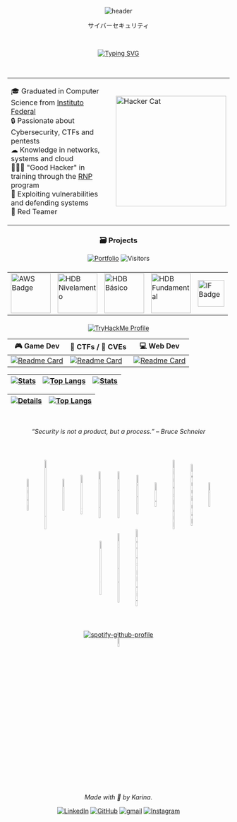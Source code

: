 <div align="center">
 
![header](https://capsule-render.vercel.app/api?type=waving&height=110&color=aa07ffff)

<div align="center" width="100%">

<p>サイバーセキュリティ</p>

</br>

[![Typing SVG](https://readme-typing-svg.demolab.com?font=Fira+Code&weight=600&size=30&pause=1000&color=AA07FF&center=true&vCenter=true&width=500&lines=Hey!+%F0%9F%91%80;I'm+Karina+%F0%9F%92%9C;Nice+to+meet+you+%5E%5E)](https://git.io/typing-svg)

</br>

<div align="center">
  <table>
    <tr>
      <td>
        <p align="left">
          🎓 Graduated in Computer Science from <a href="https://slt.ifsp.edu.br/" target="_blank">Instituto Federal</a></br>
          🔒 Passionate about Cybersecurity, CTFs and pentests</br>
          ☁ Knowledge in networks, systems and cloud</br>
          👨🏻‍💻 "Good Hacker" in training through the <a href="https://hackersdobem.org.br/" target="_blank">RNP</a> program</br>
          🔎 Exploiting vulnerabilities and defending systems </br>
          🔴 Red Teamer
        </p>
      </td>
      <td>
        <img src="https://drive.google.com/uc?export=view&id=1dxFabF0YhNd1zFzzYm83ee3Yu0RYacRp" alt="Hacker Cat" width="250"/>
      </td>
    </tr>
  </table>
</div>

### 🗃 Projects

[![Portfolio](https://img.shields.io/badge/Portfolio-a960ff?style=for-the-badge&logo=todoist&logoColor=white)](https://karinagante.github.io/index.html)
![Visitors](https://api.visitorbadge.io/api/visitors?path=https%3A%2F%2Fkarinagante.github.io%2Findex.html&label=VISITORS&labelColor=%23291b3e&countColor=%23ff64da)

###

<table>
  <tr>
    <td>
      <a href="https://www.credly.com/go/i2887yMK" target="_blank">
        <img src="https://images.credly.com/size/340x340/images/73e4a58b-a8ef-41a3-a7db-9183dd269882/image.png" width="90", height="90" alt="AWS Badge"/>
      </a>
    </td>
     <td>
      <a href="https://ava.hackersdobem.org.br/badges/badge.php?hash=f849880ae2cc7c60231d0053c48b81af54f620ba" target="_blank">
        <img src="https://drive.google.com/uc?export=view&id=1uIN0WSNB1ep38dqum_-RmCNBcpu-rsoL" width="90", height="90" alt="HDB Nivelamento"/>
      </a>
    </td>
    <td>
      <a href="https://ava.hackersdobem.org.br/badges/badge.php?hash=b68eb17b513b48cba46206effeaec8c453c5cfb0" target="_blank">
        <img src="https://drive.google.com/uc?export=view&id=1ctbxFHJIe5aqzow6Z0I1oZ3s8dNqepPb" width="90", height="90" alt="HDB Básico"/>
      </a>
    </td>
    <td>
      <a href="https://ava.hackersdobem.org.br/badges/badge.php?hash=e93116ad621fcf9ee3b16faa07bb2535d9a49135" target="_blank">
        <img src="https://drive.google.com/uc?export=view&id=1r7xTWf3OTdZjleTHDU-rvcLkL6NQtsYQ" width="90", height="90" alt="HDB Fundamental"/>
      </a>
    </td>
    <td>
      <a href="https://suap.ifsp.edu.br/edu/registroemissaodiploma_public/?aluno=karina+gante+de+medeiros+bussi&campus=9&modalidade=100" target="_blank">
        <img src="https://upload.wikimedia.org/wikipedia/commons/thumb/5/54/Instituto_Federal_Marca_2015.svg/1200px-Instituto_Federal_Marca_2015.svg.png" width="60" alt="IF Badge"/>
      </a>
    </td>
  </tr>
</table>

####

[![TryHackMe Profile](https://tryhackme-badges.s3.amazonaws.com/karinagante.png)](https://tryhackme-badges.s3.amazonaws.com/karinagante.png)

| 🎮 Game Dev  | 🚩 CTFs / 🔎 CVEs   | 💻 Web Dev  |
|-----------|-----------|-----------|
| [![Readme Card](https://github-readme-stats.vercel.app/api/pin/?username=KarinaGante&repo=BootcampSantander&theme=jolly&hide_border=true)](https://github.com/KarinaGante/BootcampSantander) | [![Readme Card](https://github-readme-stats.vercel.app/api/pin/?username=KarinaGante&repo=KGSec&theme=jolly&hide_border=true)](https://github.com/KarinaGante/KGSec) | [![Readme Card](https://github-readme-stats.vercel.app/api/pin/?username=KarinaGante&repo=Piratefy-public&theme=jolly&hide_border=true)](https://github.com/KarinaGante/Piratefy-public) |

| [![Stats](http://github-profile-summary-cards.vercel.app/api/cards/stats?username=karinagante&theme=jolly&hide_border=true)](http://github-profile-summary-cards.vercel.app/api/cards/stats?username=karinagante&theme=jolly&hide_border=true) | [![Top Langs](http://github-profile-summary-cards.vercel.app/api/cards/repos-per-language?username=karinagante&theme=jolly&hide_border=true)](http://github-profile-summary-cards.vercel.app/api/cards/repos-per-language?username=karinagante&theme=jolly&hide_border=true) | [![Stats](http://github-profile-summary-cards.vercel.app/api/cards/productive-time?username=karinagante&theme=jolly&hide_border=true)](http://github-profile-summary-cards.vercel.app/api/cards/productive-time?username=karinagante&theme=jolly&hide_border=true)  |
| :--: | :--: | :--: |

| [![Details](http://github-profile-summary-cards.vercel.app/api/cards/profile-details?username=karinagante&theme=jolly&hide_border=true)](http://github-profile-summary-cards.vercel.app/api/cards/profile-details?username=karinagante&theme=jolly&hide_border=true) | [![Top Langs](http://github-readme-streak-stats.herokuapp.com?user=karinagante&theme=jolly&hide_border=true)](http://git.io/streak-stats) |
| :--: | :--: |

</br>

_“Security is not a product, but a process.” – Bruce Schneier_

</br>

<div style="display: flex; flex-wrap: wrap; gap: 5%; justify-content: center; align-items: center; padding: 5%;">
  <img src="https://img.icons8.com/color/600/nmap.png" alt="Nmap" style="width: 4%; object-fit: contain; border-radius: 6px;">
  <img src="https://img.icons8.com/?size=100&id=41078&format=png&color=FE5B00" alt="Burp Suite" style="width: 4%; object-fit: contain; border-radius: 6px;">
  <img src="https://img.icons8.com/?size=100&id=qBWtR72kluCU&format=png&color=000000" alt="Kali" style="width: 4%; object-fit: contain; border-radius: 6px;">
  <img src="https://img.icons8.com/?size=100&id=17842&format=png&color=000000" alt="Linux" style="width: 4%; object-fit: contain; border-radius: 6px;">
  <img src="https://tryhackme-images.s3.amazonaws.com/room-icons/523723e4d3b75b6439b8e2cd0fa6880b.png" alt="SQLmap" style="width: 4%; object-fit: contain; border-radius: 6px;">  
  <img src="https://img.icons8.com/?size=100&id=4Z2nCrz5iPY2&format=png&color=aa07ffff" alt="GitHub" style="width: 5%; object-fit: contain; border-radius: 6px;">
  <img src="https://cydrill.com/wp-content/uploads/owasp_logo_flat2_icon.png" alt="OWASP" style="width: 4%; object-fit: contain; border-radius: 6px;">
  <img src="https://img.icons8.com/?size=100&id=20906&format=png&color=000000" alt="Git" style="width: 4%; object-fit: contain; border-radius: 6px;">
  <img src="https://icons.veryicon.com/png/System/Captiva/wireshark.png" alt="Wireshark" style="width: 4%; object-fit: contain; border-radius: 6px;">
  <img src="https://img.icons8.com/?size=100&id=10250&format=png&color=aa07ffff" alt="Terminal" style="width: 4%; object-fit: contain; border-radius: 6px;">
  <img src="https://img.icons8.com/?size=100&id=33039&format=png&color=000000" alt="AWS" style="width: 4%; object-fit: contain; border-radius: 6px;">
  <img src="https://img.icons8.com/?size=100&id=108792&format=png&color=000000" alt="Windows" style="width: 4%; object-fit: contain; border-radius: 6px;">
  <img src="https://www.exploit-db.com/images/spider-orange.png" alt="ExploitDB" style="width: 4%; object-fit: contain; border-radius: 6px;">
  <img src="https://img.icons8.com/?size=100&id=97AFS4JiW8vx&format=png&color=000000" alt="Metasploit" style="width: 4%; object-fit: contain; border-radius: 6px;">
</div>

</br>

[![spotify-github-profile](https://spotify-github-profile.kittinanx.com/api/view?uid=karinovisk&cover_image=true&theme=novatorem&show_offline=true&background_color=121212&interchange=false&bar_color_cover=false)](https://spotify-github-profile.vercel.app/api/view?uid=karinovisk&redirect=true)

<p> <img src="https://cdn.worldvectorlogo.com/logos/spotify-logo.svg" alt="Spotify" style="width: 8%; margin-top: -20px; padding-top: -20px;"></p>

</br>

*Made with 💜 by Karina.* 


[![LinkedIn](https://skillicons.dev/icons?i=linkedin&theme=dark)](https://www.linkedin.com/in/karina-gante/)
[![GitHub](https://skillicons.dev/icons?i=github&theme=dark)](https://www.github.com/KarinaGante/)
[![gmail](https://skillicons.dev/icons?i=gmail&theme=dark)](mailto:karina.g@aluno.ifsp.edu.br)
[![Instagram](https://skillicons.dev/icons?i=instagram&theme=dark)](https://www.instagram.com/karinovisk02/)

</div>

